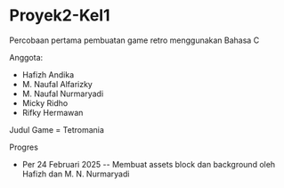 # Proyek2-Kel1
Percobaan pertama pembuatan game retro menggunakan Bahasa C

Anggota:
- Hafizh Andika
- M. Naufal Alfarizky
- M. Naufal Nurmaryadi
- Micky Ridho
- Rifky Hermawan

Judul Game = Tetromania

Progres
- Per 24 Februari 2025
-- Membuat assets block dan background oleh Hafizh dan M. N. Nurmaryadi